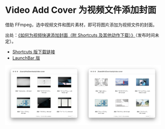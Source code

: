 # Video Add Cover 为视频文件添加封面

借助 FFmpeg，选中视频文件和图片素材，即可将图片添加为视频文件的封面。

出处：[《如何为视频快速添加封面（附 Shortcuts 及其他动作下载）》](https://utgd.net)（发布时间未定）。

- [Shortcuts 版下载链接](https://www.icloud.com/shortcuts/3034af08510d4afda6e3f72150c6dc45)
- [LaunchBar 版](https://github.com/BlackwinMin/LaunchBar-gallery/tree/master/Video%20Add%20Cover)

![title](img.png)